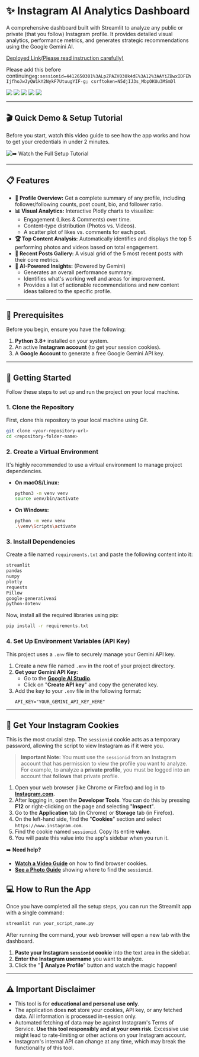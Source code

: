 
# ✨ Instagram AI Analytics Dashboard

A comprehensive dashboard built with Streamlit to analyze any public or private (that you follow) Instagram profile. It provides detailed visual analytics, performance metrics, and generates strategic recommendations using the Google Gemini AI.

[Deployed Link(Please read instruction carefully)](https://zxecoder-insta-analytics-app-psr04p.streamlit.app/)

Please add this before continuing`eg:sessionid=4412650301%3ALpZPAZV030k4dE%3A12%3AAYiZBwxIDFEhIjfhoJwJyQW1kY2NykF7UtuugYIF-g; csrftoken=N5djIJ3s_MbpOKUu3MSmDl`



![](assets/1.png)
![](assets/2.png)
![](assets/3.png)
![](assets/4.png)
![](assets/5.png)


---

## 🎬 Quick Demo & Setup Tutorial

Before you start, watch this video guide to see how the app works and how to get your credentials in under 2 minutes.

![➡️ Watch the Full Setup Tutorial](assets/output.gif)


---

## 📋 Features

* **👤 Profile Overview:** Get a complete summary of any profile, including follower/following counts, post count, bio, and follower ratio.
* **📊 Visual Analytics:** Interactive Plotly charts to visualize:
    * Engagement (Likes & Comments) over time.
    * Content-type distribution (Photos vs. Videos).
    * A scatter plot of likes vs. comments for each post.
* **🏆 Top Content Analysis:** Automatically identifies and displays the top 5 performing photos and videos based on total engagement.
* **📸 Recent Posts Gallery:** A visual grid of the 5 most recent posts with their core metrics.
* **🤖 AI-Powered Insights:** (Powered by Gemini)
    * Generates an overall performance summary.
    * Identifies what's working well and areas for improvement.
    * Provides a list of actionable recommendations and new content ideas tailored to the specific profile.

---

## 🛑 Prerequisites

Before you begin, ensure you have the following:

1.  **Python 3.8+** installed on your system.
2.  An active **Instagram account** (to get your session cookies).
3.  A **Google Account** to generate a free Google Gemini API key.

---

## 🚀 Getting Started

Follow these steps to set up and run the project on your local machine.

### 1. Clone the Repository

First, clone this repository to your local machine using Git.
```bash
git clone <your-repository-url>
cd <repository-folder-name>
````

### 2\. Create a Virtual Environment

It's highly recommended to use a virtual environment to manage project dependencies.

  * **On macOS/Linux:**
    ```bash
    python3 -m venv venv
    source venv/bin/activate
    ```
  * **On Windows:**
    ```bash
    python -m venv venv
    .\venv\Scripts\activate
    ```

### 3\. Install Dependencies

Create a file named `requirements.txt` and paste the following content into it:

```txt
streamlit
pandas
numpy
plotly
requests
Pillow
google-generativeai
python-dotenv
```

Now, install all the required libraries using pip:

```bash
pip install -r requirements.txt
```

### 4\. Set Up Environment Variables (API Key)

This project uses a `.env` file to securely manage your Gemini API key.

1.  Create a new file named `.env` in the root of your project directory.
2.  **Get your Gemini API Key:**
      * Go to the [**Google AI Studio**](https://aistudio.google.com/app/apikey).
      * Click on "**Create API key**" and copy the generated key.
3.  Add the key to your `.env` file in the following format:
    ```
    API_KEY="YOUR_GEMINI_API_KEY_HERE"
    ```

-----

## 🍪 Get Your Instagram Cookies

This is the most crucial step. The `sessionid` cookie acts as a temporary password, allowing the script to view Instagram as if it were you.

> **Important Note:** You must use the `sessionid` from an Instagram account that has permission to view the profile you want to analyze. For example, to analyze a **private profile**, you must be logged into an account that **follows** that private profile.

1.  Open your web browser (like Chrome or Firefox) and log in to [**Instagram.com**](https://www.instagram.com).
2.  After logging in, open the **Developer Tools**. You can do this by pressing **F12** or right-clicking on the page and selecting "**Inspect**".
3.  Go to the **Application** tab (in Chrome) or **Storage** tab (in Firefox).
4.  On the left-hand side, find the "**Cookies**" section and select `https://www.instagram.com`.
5.  Find the cookie named `sessionid`. Copy its entire **value**.
6.  You will paste this value into the app's sidebar when you run it.

➡️ **Need help?**

  * [**Watch a Video Guide**](https://www.google.com/search?q=https://www.youtube.com/watch%3Fv%3Dk_sAEMgIeA4) on how to find browser cookies.
  * [**See a Photo Guide**](https://www.google.com/search?q=https://i.imgur.com/715e10X.png) showing where to find the `sessionid`.


## 💻 How to Run the App

Once you have completed all the setup steps, you can run the Streamlit app with a single command:

```bash
streamlit run your_script_name.py
```

After running the command, your web browser will open a new tab with the dashboard.

1.  **Paste your Instagram `sessionid` cookie** into the text area in the sidebar.
2.  **Enter the Instagram username** you want to analyze.
3.  Click the "**🚀 Analyze Profile**" button and watch the magic happen\!

-----

## ⚠️ Important Disclaimer

  * This tool is for **educational and personal use only**.
  * The application does **not** store your cookies, API key, or any fetched data. All information is processed in-session only.
  * Automated fetching of data may be against Instagram's Terms of Service. **Use this tool responsibly and at your own risk**. Excessive use might lead to rate-limiting or other actions on your Instagram account.
  * Instagram's internal API can change at any time, which may break the functionality of this tool.
